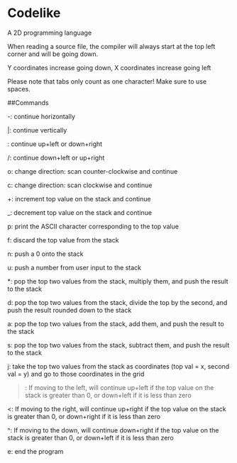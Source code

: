 # Codelike
A 2D programming language

When reading a source file, the compiler will always start at the top left corner and will be going down.

Y coordinates increase going down, X coordinates increase going left

Please note that tabs only count as one character! Make sure to use spaces.

##Commands

-: continue horizontally

|: continue vertically

\: continue up+left or down+right

/: continue down+left or up+right

o: change direction: scan counter-clockwise and continue

c: change direction: scan clockwise and continue

+: increment top value on the stack and continue

_: decrement top value on the stack and continue

p: print the ASCII character corresponding to the top value

f: discard the top value from the stack

n: push a 0 onto the stack

u: push a number from user input to the stack

*: pop the top two values from the stack, multiply them, and push the result to the stack

d: pop the top two values from the stack, divide the top by the second, and push the result rounded down to the stack

a: pop the top two values from the stack, add them, and push the result to the stack

s: pop the top two values from the stack, subtract them, and push the result to the stack

j: take the top two values from the stack as coordinates (top val = x, second val = y) and go to those coordinates in the grid

>: If moving to the left, will continue up+left if the top value on the stack is greater than 0, or down+left if it is less than zero

<: If moving to the right, will continue up+right if the top value on the stack is greater than 0, or down+right if it is less than zero

^: If moving to the down, will continue down+right if the top value on the stack is greater than 0, or down+left if it is less than zero

e: end the program
